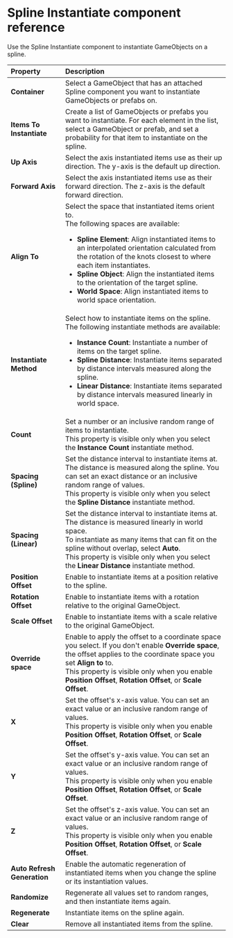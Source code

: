 # Spline Instantiate component reference

Use the Spline Instantiate component to instantiate GameObjects on a spline.


| **Property**          | **Description**           |
| :-------------------- | :------------------------ |
| **Container** | Select a GameObject that has an attached Spline component you want to instantiate GameObjects or prefabs on.   |
| **Items To Instantiate** | Create a list of GameObjects or prefabs you want to instantiate. For each element in the list, select a GameObject or prefab, and set a probability for that item to instantiate on the spline. |
| **Up Axis** | Select the axis instantiated items use as their up direction. The y-axis is the default up direction. |
| **Forward Axis** | Select the axis instantiated items use as their forward direction. The z-axis is the default forward direction. |
| **Align To** | Select the space that instantiated items orient to. </br> The following spaces are available: </br> <ul> <li>**Spline Element**: Align instantiated items to an interpolated orientation calculated from the rotation of the knots closest to where each item instantiates. </li> <li>**Spline Object**: Align the instantiated items to the orientation of the target spline. </li> <li>**World Space**: Align instantiated items to world space orientation. </li> </ul>   |
| **Instantiate Method** | Select how to instantiate items on the spline. </br> The following instantiate methods are available: <ul> <li> **Instance Count**: Instantiate a number of items on the target spline. </li> <li> **Spline Distance**: Instantiate items separated by distance intervals measured along the spline. </li> <li>**Linear Distance**: Instantiate items separated by distance intervals measured linearly in world space. </li></ul>|
| **Count** | Set a number or an inclusive random range of items to instantiate. </br> This property is visible only when you select the **Instance Count** instantiate method.  |
| **Spacing (Spline)** | Set the distance interval to instantiate items at. The distance is measured along the spline. You can set an exact distance or an inclusive random range of values.</br> This property is visible only when you select the **Spline Distance** instantiate method.  |
| **Spacing (Linear)** | Set the distance interval to instantiate items at. The distance is measured linearly in world space. </br> To instantiate as many items that can fit on the spline without overlap, select **Auto**. </br> This property is visible only when you select the **Linear Distance** instantiate method. |
| **Position Offset** | Enable to instantiate items at a position relative to the spline. |
| **Rotation Offset** | Enable to instantiate items with a rotation relative to the original GameObject. |
| **Scale Offset** | Enable to instantiate items with a scale relative to the original GameObject. |
| **Override space** | Enable to apply the offset to a coordinate space you select. If you don't enable **Override space**, the offset applies to the coordinate space you set **Align to** to. </br> This property is visible only when you enable **Position Offset**, **Rotation Offset**, or **Scale Offset**. |
| **X** | Set the offset's x-axis value. You can set an exact value or an inclusive random range of values. </br> This property is visible only when you enable **Position Offset**, **Rotation Offset**, or **Scale Offset**.   |
| **Y** | Set the offset's y-axis value. You can set an exact value or an inclusive random range of values. </br> This property is visible only when you enable **Position Offset**, **Rotation Offset**, or **Scale Offset**.   |
| **Z** | Set the offset's z-axis value. You can set an exact value or an inclusive random range of values. </br> This property is visible only when you enable **Position Offset**, **Rotation Offset**, or **Scale Offset**.  |
| **Auto Refresh Generation** | Enable the automatic regeneration of instantiated items when you change the spline or its instantiation values. |
| **Randomize** | Regenerate all values set to random ranges, and then instantiate items again. |
| **Regenerate** | Instantiate items on the spline again.  |
| **Clear** | Remove all instantiated items from the spline. |
